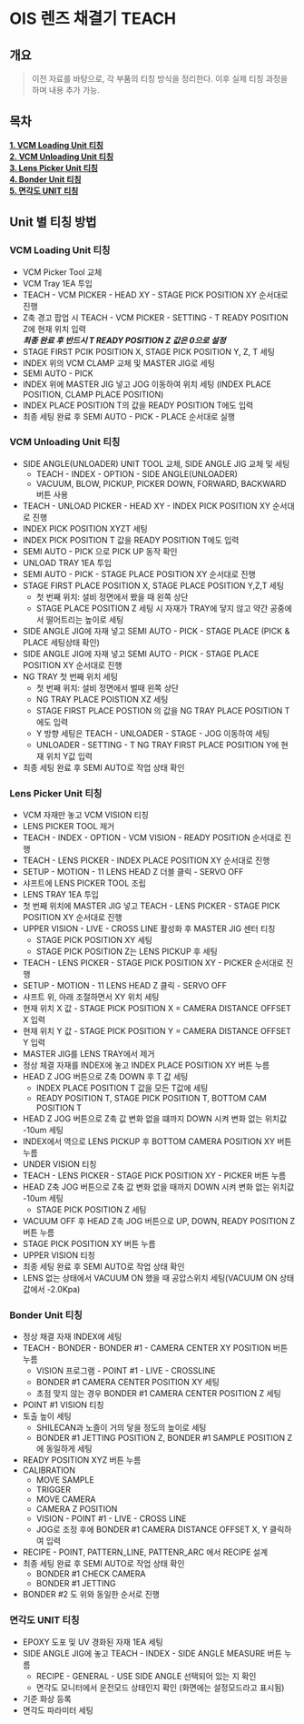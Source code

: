 # OIS 렌즈 채결기 TEACH

## 개요
> 이전 자료를 바탕으로, 각 부품의 티칭 방식을 정리한다. 이후 실제 티칭 과정을 하며 내용 추가 가능.

## 목차  


**[1. VCM Loading Unit 티칭](#VCM-Loading-Unit-티칭)**  
**[2. VCM Unloading Unit 티칭](#VCM-Unloading-Unit-티칭)**  
**[3. Lens Picker Unit 티칭](#Lens-Picker-Unit-티칭)**  
**[4. Bonder Unit 티칭](#Bonder-Unit-티칭)**  
**[5. 면각도 UNIT 티칭](#면각도-UNIT-티칭)**  

## Unit 별 티칭 방법

### VCM Loading Unit 티칭
* VCM Picker Tool 교체
* VCM Tray 1EA 투입
* TEACH - VCM PICKER - HEAD XY - STAGE PICK POSITION XY 순서대로 진행
* Z축 경고 팝업 시 TEACH - VCM PICKER - SETTING - T READY POSITION Z에 현재 위치 입력  
 ***최종 완료 후 반드시 T READY POSITION Z 값은 0으로 설정***
 * STAGE FIRST PCIK POSITION X, STAGE PICK POSITION Y, Z, T 세팅
 * INDEX 위의 VCM CLAMP 교체 및 MASTER JIG로 세팅
 * SEMI AUTO - PICK
 * INDEX 위에 MASTER JIG 넣고 JOG 이동하여 위치 세팅 (INDEX PLACE POSITION, CLAMP PLACE POSITION)
 * INDEX PLACE POSITION T의 값을 READY POSITION T에도 입력
 * 최종 세팅 완료 후 SEMI AUTO - PICK - PLACE 순서대로 실행

### VCM Unloading Unit 티칭
* SIDE ANGLE(UNLOADER) UNIT TOOL 교체, SIDE ANGLE JIG 교체 및 세팅  
   - TEACH - INDEX - OPTION - SIDE ANGLE(UNLOADER)
   - VACUUM, BLOW, PICKUP, PICKER DOWN, FORWARD, BACKWARD 버튼 사용
* TEACH - UNLOAD PICKER - HEAD XY - INDEX PICK POSITION XY 순서대로 진행
* INDEX PICK POSITION XYZT 세팅
* INDEX PICK POSITION T 값을 READY POSITION T에도 입력
* SEMI AUTO - PICK 으로 PICK UP 동작 확인
* UNLOAD TRAY 1EA 투입
* SEMI AUTO - PICK - STAGE PLACE POSITION XY 순서대로 진행
* STAGE FIRST PLACE POSITION X, STAGE PLACE POSITION Y,Z,T 세팅  
    - 첫 번째 위치: 설비 정면에서 봤을 때 왼쪽 상단
    - STAGE PLACE POSITION Z 세팅 시 자재가 TRAY에 닿지 않고 약간 공중에서 떨어트리는 높이로 세팅
* SIDE ANGLE JIG에 자재 넣고 SEMI AUTO - PICK - STAGE PLACE (PICK & PLACE 세팅상태 확인)
* SIDE ANGLE JIG에 자재 넣고 SEMI AUTO - PICK - STAGE PLACE POSITION XY 순서대로 진행
* NG TRAY 첫 번째 위치 세팅  
    - 첫 번째 위치: 설비 정면에서 벌때 왼쪽 상단
    - NG TRAY PLACE POISTION XZ 세팅
    - STAGE FIRST PLACE POSTION 의 값을 NG TRAY PLACE POSITION T에도 입력
    - Y 방향 세팅은 TEACH - UNLOADER - STAGE - JOG 이동하여 세팅  
    - UNLOADER - SETTING - T NG TRAY FIRST PLACE POSITION Y에 현재 위치 Y값 입력
 * 최종 세팅 완료 후 SEMI AUTO로 작업 상태 확인  

### Lens Picker Unit 티칭
* VCM 자재만 놓고 VCM VISION 티칭
* LENS PICKER TOOL 제거
* TEACH - INDEX - OPTION - VCM VISION - READY POSITION 순서대로 진행
* TEACH - LENS PICKER - INDEX PLACE POSITION XY 순서대로 진행
* SETUP - MOTION - 11 LENS HEAD Z 더블 클릭 - SERVO OFF
* 샤프트에 LENS PICKER TOOL 조립
* LENS TRAY 1EA 투입
* 첫 번째 위치에 MASTER JIG 넣고 TEACH - LENS PICKER - STAGE PICK POSITION XY 순서대로 진행
* UPPER VISION - LIVE - CROSS LINE 활성화 후 MASTER JIG 센터 티칭  
    - STAGE PICK POSITION XY 세팅
    - STAGE PICK POSITION Z는 LENS PICKUP 후 세팅
* TEACH - LENS PICKER - STAGE PICK POSITION XY - PICKER 순서대로 진행
* SETUP - MOTION - 11 LENS HEAD Z 클릭 - SERVO OFF
* 샤프트 위, 아래 조절하면서 XY 위치 세팅
* 현재 위치 X 값 - STAGE PICK POSITION X = CAMERA DISTANCE OFFSET X 입력
* 현재 위치 Y 값 - STAGE PICK POSITION Y = CAMERA DISTANCE OFFSET Y 입력
* MASTER JIG를 LENS TRAY에서 제거
* 정상 체결 자재를 INDEX에 놓고 INDEX PLACE POSITION XY 버튼 누름
* HEAD Z JOG 버튼으로 Z축 DOWN 후 T 값 세팅
    - INDEX PLACE POSITION T 값을 모든 T값에 세팅
    - READY POSITION T, STAGE PICK POSITION T, BOTTOM CAM POSITION T
* HEAD Z JOG 버튼으로 Z축 값 변화 없을 떄까지 DOWN 시켜 변화 없는 위치값 -10um 세팅
* INDEX에서 역으로 LENS PICKUP 후 BOTTOM CAMERA POSITION XY 버튼 누름
* UNDER VISION 티칭
* TEACH - LENS PICKER - STAGE PICK POSITION XY - PICKER 버튼 누름
* HEAD Z축 JOG 버튼으로 Z축 값 변화 없을 때까지 DOWN 시켜 변화 없는 위치값 -10um 세팅
    - STAGE PICK POSITION Z 세팅
* VACUUM OFF 후 HEAD Z축 JOG 버튼으로 UP, DOWN, READY POSITION Z 버튼 누름
* STAGE PICK POSITION XY 버튼 누름
* UPPER VISION 티칭
* 최종 세팅 완료 후 SEMI AUTO로 작업 상태 확인
* LENS 없는 상태에서 VACUUM ON 했을 때 공압스위치 세팅(VACUUM ON 상태값에서 -2.0Kpa)  

### Bonder Unit 티칭
* 정상 채결 자재 INDEX에 세팅
* TEACH - BONDER - BONDER #1 - CAMERA CENTER XY POSITION 버튼 누름
    - VISION 프로그램 - POINT #1 - LIVE - CROSSLINE
    - BONDER #1 CAMERA CENTER POSITION XY 세팅
    - 초점 맞지 않는 경우 BONDER #1 CAMERA CENTER POSITION Z 세팅
* POINT #1 VISION 티칭
* 토출 높이 세팅
    - SHILECAN과 노즐이 거의 닿을 정도의 높이로 세팅
    - BONDER #1 JETTING POSITION Z, BONDER #1 SAMPLE POSITION Z에 동일하게 세팅
* READY POSITION XYZ 버튼 누름
* CALIBRATION
    - MOVE SAMPLE
    - TRIGGER
    - MOVE CAMERA
    - CAMERA Z POSITION
    - VISION - POINT #1 -  LIVE - CROSS LINE
    - JOG로 조정 후에 BONDER #1 CAMERA DISTANCE OFFSET X, Y 클릭하여 입력
* RECIPE - POINT, PATTERN_LINE, PATTENR_ARC 에서 RECIPE 설계
* 최종 세팅 완료 후 SEMI AUTO로 작업 상태 확인
    - BONDER #1 CHECK CAMERA
    - BONDER #1 JETTING
* BONDER #2 도 위와 동일한 순서로 진행

### 면각도 UNIT 티칭
* EPOXY 도포 및 UV 경화된 자재 1EA 세팅
* SIDE ANGLE JIG에 놓고 TEACH - INDEX - SIDE ANGLE MEASURE 버튼 누름
    - RECIPE - GENERAL - USE SIDE ANGLE 선택되어 있는 지 확인
    - 면각도 모니터에서 운전모드 상태인지 확인 (화면에는 설정모드라고 표시됨)
* 기준 화상 등록
* 면각도 파라미터 세팅








